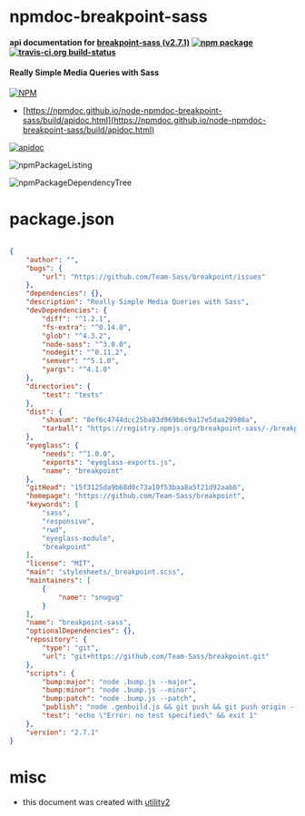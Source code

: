# npmdoc-breakpoint-sass

#### api documentation for  [breakpoint-sass (v2.7.1)](https://github.com/Team-Sass/breakpoint)  [![npm package](https://img.shields.io/npm/v/npmdoc-breakpoint-sass.svg?style=flat-square)](https://www.npmjs.org/package/npmdoc-breakpoint-sass) [![travis-ci.org build-status](https://api.travis-ci.org/npmdoc/node-npmdoc-breakpoint-sass.svg)](https://travis-ci.org/npmdoc/node-npmdoc-breakpoint-sass)

#### Really Simple Media Queries with Sass

[![NPM](https://nodei.co/npm/breakpoint-sass.png?downloads=true&downloadRank=true&stars=true)](https://www.npmjs.com/package/breakpoint-sass)

- [https://npmdoc.github.io/node-npmdoc-breakpoint-sass/build/apidoc.html](https://npmdoc.github.io/node-npmdoc-breakpoint-sass/build/apidoc.html)

[![apidoc](https://npmdoc.github.io/node-npmdoc-breakpoint-sass/build/screenCapture.buildCi.browser.%252Ftmp%252Fbuild%252Fapidoc.html.png)](https://npmdoc.github.io/node-npmdoc-breakpoint-sass/build/apidoc.html)

![npmPackageListing](https://npmdoc.github.io/node-npmdoc-breakpoint-sass/build/screenCapture.npmPackageListing.svg)

![npmPackageDependencyTree](https://npmdoc.github.io/node-npmdoc-breakpoint-sass/build/screenCapture.npmPackageDependencyTree.svg)



# package.json

```json

{
    "author": "",
    "bugs": {
        "url": "https://github.com/Team-Sass/breakpoint/issues"
    },
    "dependencies": {},
    "description": "Really Simple Media Queries with Sass",
    "devDependencies": {
        "diff": "^1.2.1",
        "fs-extra": "^0.14.0",
        "glob": "^4.3.2",
        "node-sass": "^3.0.0",
        "nodegit": "^0.11.2",
        "semver": "^5.1.0",
        "yargs": "^4.1.0"
    },
    "directories": {
        "test": "tests"
    },
    "dist": {
        "shasum": "8ef6c4744dcc25ba83d969b6c9a17e5daa29980a",
        "tarball": "https://registry.npmjs.org/breakpoint-sass/-/breakpoint-sass-2.7.1.tgz"
    },
    "eyeglass": {
        "needs": "^1.0.0",
        "exports": "eyeglass-exports.js",
        "name": "breakpoint"
    },
    "gitHead": "15f3125da9b68d0c73a10f53baa8a5f21d92aab6",
    "homepage": "https://github.com/Team-Sass/breakpoint",
    "keywords": [
        "sass",
        "responsive",
        "rwd",
        "eyeglass-module",
        "breakpoint"
    ],
    "license": "MIT",
    "main": "stylesheets/_breakpoint.scss",
    "maintainers": [
        {
            "name": "snugug"
        }
    ],
    "name": "breakpoint-sass",
    "optionalDependencies": {},
    "repository": {
        "type": "git",
        "url": "git+https://github.com/Team-Sass/breakpoint.git"
    },
    "scripts": {
        "bump:major": "node .bump.js --major",
        "bump:minor": "node .bump.js --minor",
        "bump:patch": "node .bump.js --patch",
        "publish": "node .gembuild.js && git push && git push origin --tags",
        "test": "echo \"Error: no test specified\" && exit 1"
    },
    "version": "2.7.1"
}
```



# misc
- this document was created with [utility2](https://github.com/kaizhu256/node-utility2)
